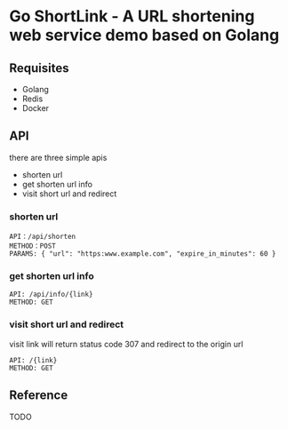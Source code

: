 # Go ShortLink - A URL shortening web service demo based on Golang

## Requisites
- Golang
- Redis
- Docker


## API

there are three simple apis

- shorten url
- get shorten url info
- visit short url and redirect

### shorten url

```
API：/api/shorten
METHOD：POST
PARAMS: { "url": "https:www.example.com", "expire_in_minutes": 60 }
```

### get shorten url info

```
API: /api/info/{link}
METHOD: GET
```

### visit short url and redirect

visit link will return status code 307 and redirect to the origin url

```
API: /{link}
METHOD: GET
```


## Reference 
TODO
